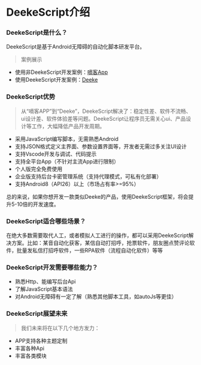 # DeekeScript介绍
<img src='https://home.deeke.top/Index/githubStatistic?name=github-deekeScriptDoc' style="display:none" width=0 height=0 />

### DeekeScript是什么？

DeekeScript是基于Android无障碍的自动化脚本研发平台。

> 案例展示
- 使用非DeekeScript开发案例：<a target="_blank" href="https://github.com/DeekeScript/ad-dke">嘀客App</a>
- 使用DeekeScript开发案例：<a target="_blank" href="https://github.com/DeekeScript/ad-deeke">Deeke</a>

### DeekeScript优势
> 从“嘀客APP”到“Deeke”，DeekeScript解决了：稳定性差、软件不流畅、ui设计差、软件体验差等问题。DeekeScript让程序员无需关心ui、产品设计等工作，大幅降低产品开发周期。

* 采用JavaScript编写脚本，无需熟悉Android
* 支持JSON格式定义主界面、参数设置界面等，开发者无需过多关注UI设计
* 支持Vscode开发与调试、代码提示
* 支持全平台App（不针对主流App进行限制）
* 个人版完全免费使用
* 企业版支持后台卡密管理系统（支持代理模式，可私有化部署）
* 支持Android8（API26）以上（市场占有率>=95%）

总的来说，如果你想开发一款类似Deeke的产品，使用DeekeScript框架，将会提升5-10倍的开发速度。

### DeekeScript适合哪些场景？

在绝大多数需要取代人工，或者模拟人工进行的操作，都可以采用DeekeScript解决方案。比如：某音自动化获客，某信自动打招呼，抢票软件，朋友圈点赞评论软件，批量发私信打招呼软件，一些RPA软件（流程自动化软件）等等

### DeekeScript开发需要哪些能力？
* 熟悉Http、能编写后台Api
* 了解JavaScript基本语法
* 对Android无障碍有一定了解（熟悉其他脚本工具，如autoJs等更佳）

### DeekeScript展望未来

> 我们未来将在以下几个地方发力：

* APP支持各种主题定制
* 丰富各种Api
* 丰富各类模块
